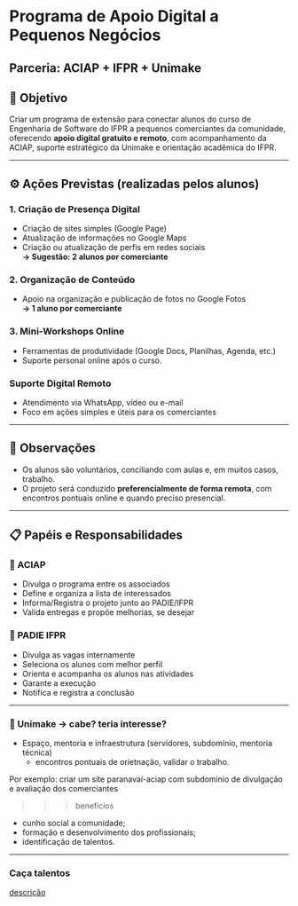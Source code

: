 # Programa de Apoio Digital a Pequenos Negócios  

## Parceria: ACIAP + IFPR + Unimake

## 🎯 Objetivo
Criar um programa de extensão para conectar alunos do curso de Engenharia de Software do IFPR a pequenos comerciantes da comunidade, oferecendo **apoio digital gratuito e remoto**, com acompanhamento da ACIAP, suporte estratégico da Unimake e orientação acadêmica do IFPR.

---

## ⚙️ Ações Previstas (realizadas pelos alunos)

### 1. Criação de Presença Digital
- Criação de sites simples (Google Page)
- Atualização de informações no Google Maps
- Criação ou atualização de perfis em redes sociais  
**→ Sugestão: 2 alunos por comerciante**

### 2. Organização de Conteúdo
- Apoio na organização e publicação de fotos no Google Fotos  
**→ 1 aluno por comerciante**

### 3. Mini-Workshops Online
- Ferramentas de produtividade (Google Docs, Planilhas, Agenda, etc.)
- Suporte personal online após o curso.

### Suporte Digital Remoto
- Atendimento via WhatsApp, vídeo ou e-mail
- Foco em ações simples e úteis para os comerciantes

---

## 📌 Observações
- Os alunos são voluntários, conciliando com aulas e, em muitos casos, trabalho.
- O projeto será conduzido **preferencialmente de forma remota**, com encontros pontuais online e quando preciso presencial.

---

## 📋 Papéis e Responsabilidades

### 🏢 ACIAP
- Divulga o programa entre os associados  
- Define e organiza a lista de interessados  
- Informa/Registra o projeto junto ao PADIE/IFPR  
- Valida entregas e propõe melhorias, se desejar  

### 🏫 PADIE IFPR
- Divulga as vagas internamente  
- Seleciona os alunos com melhor perfil  
- Orienta e acompanha os alunos nas atividades  
- Garante a execução 
- Notifica e registra a conclusão  

--- 

### 🧠 Unimake → cabe? teria interesse?
- Espaço, mentoria e infraestrutura (servidores, subdomínio, mentoria técnica)
    - encontros pontuais de orietnação, validar o trabalho.

Por exemplo: criar um site paranavaí-aciap com subdomínio de divulgação e avaliação dos comerciantes

>>>benefícios
- cunho social a comunidade;
- formação e desenvolvimento dos profissionais; 
- identificação de talentos.

--- 

### Caça talentos
[descrição](https://github.com/heliokamakawa/aula/tree/main/extensao)
